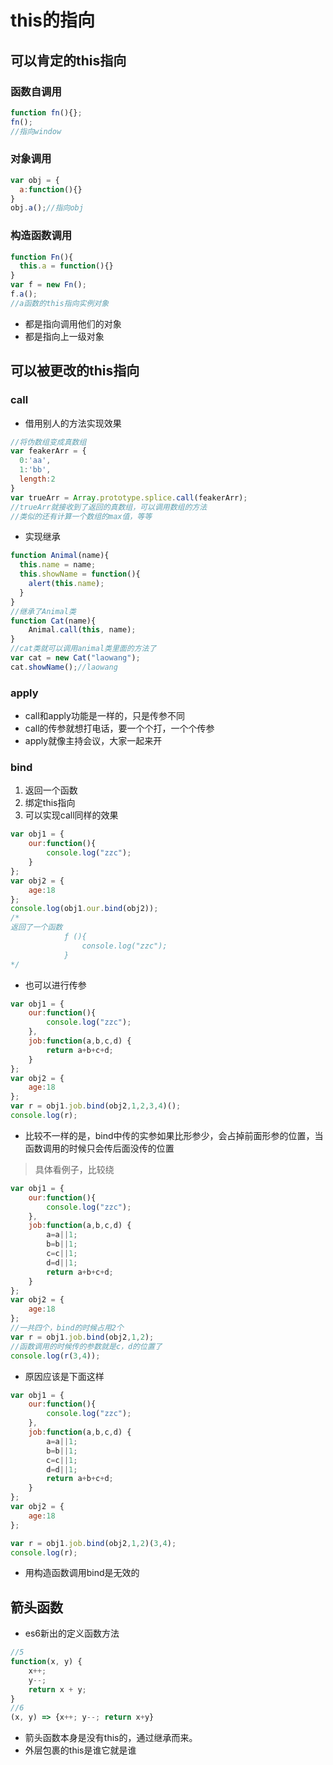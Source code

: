 # this的指向

## 可以肯定的this指向

### 函数自调用

```js
function fn(){};
fn();
//指向window
```

### 对象调用

```js
var obj = {
  a:function(){}
}
obj.a();//指向obj
```

### 构造函数调用

```js
function Fn(){
  this.a = function(){}
}
var f = new Fn();
f.a();
//a函数的this指向实例对象
```

- 都是指向调用他们的对象
- 都是指向上一级对象

## 可以被更改的this指向

### call

- 借用别人的方法实现效果

```js
//将伪数组变成真数组
var feakerArr = {
  0:'aa',
  1:'bb',
  length:2
}
var trueArr = Array.prototype.splice.call(feakerArr);
//trueArr就接收到了返回的真数组，可以调用数组的方法
//类似的还有计算一个数组的max值，等等
```

- 实现继承

```js
function Animal(name){
  this.name = name;
  this.showName = function(){
    alert(this.name);
  }
}
//继承了Animal类
function Cat(name){
    Animal.call(this, name);
}
//cat类就可以调用animal类里面的方法了
var cat = new Cat("laowang");
cat.showName();//laowang
```



### apply

- call和apply功能是一样的，只是传参不同
- call的传参就想打电话，要一个个打，一个个传参
- apply就像主持会议，大家一起来开

### bind

1. 返回一个函数
2. 绑定this指向
3. 可以实现call同样的效果

```js
var obj1 = {
    our:function(){
        console.log("zzc");
    }
};
var obj2 = {
    age:18
};
console.log(obj1.our.bind(obj2));
/*
返回了一个函数
			ƒ (){
                console.log("zzc");
            }
*/
```

- 也可以进行传参

```js
var obj1 = {
    our:function(){
        console.log("zzc");
    },
    job:function(a,b,c,d) {
        return a+b+c+d;
    }
};
var obj2 = {
    age:18
};
var r = obj1.job.bind(obj2,1,2,3,4)();
console.log(r);
```

- 比较不一样的是，bind中传的实参如果比形参少，会占掉前面形参的位置，当函数调用的时候只会传后面没传的位置

> 具体看例子，比较绕

```js
var obj1 = {
    our:function(){
        console.log("zzc");
    },
    job:function(a,b,c,d) {
        a=a||1;
        b=b||1;
        c=c||1;
        d=d||1;
        return a+b+c+d;
    }
};
var obj2 = {
    age:18
};
//一共四个，bind的时候占用2个
var r = obj1.job.bind(obj2,1,2);
//函数调用的时候传的参数就是c，d的位置了
console.log(r(3,4));
```

- 原因应该是下面这样

```js
var obj1 = {
    our:function(){
        console.log("zzc");
    },
    job:function(a,b,c,d) {
        a=a||1;
        b=b||1;
        c=c||1;
        d=d||1;
        return a+b+c+d;
    }
};
var obj2 = {
    age:18
};

var r = obj1.job.bind(obj2,1,2)(3,4);
console.log(r);
```

- 用构造函数调用bind是无效的

## 箭头函数

- es6新出的定义函数方法

```js
//5
function(x, y) { 
    x++;
    y--;
    return x + y;
}
//6
(x, y) => {x++; y--; return x+y}
```

- 箭头函数本身是没有this的，通过继承而来。
- 外层包裹的this是谁它就是谁